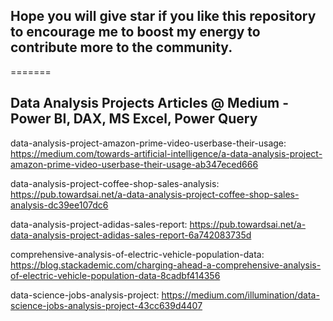 ## Hope you will give star if you like this repository to encourage me to boost my energy to contribute more to the community. 
=======

## Data Analysis Projects Articles @ Medium - Power BI, DAX, MS Excel, Power Query  

data-analysis-project-amazon-prime-video-userbase-their-usage: https://medium.com/towards-artificial-intelligence/a-data-analysis-project-amazon-prime-video-userbase-their-usage-ab347eced666

data-analysis-project-coffee-shop-sales-analysis: https://pub.towardsai.net/a-data-analysis-project-coffee-shop-sales-analysis-dc39ee107dc6

data-analysis-project-adidas-sales-report: https://pub.towardsai.net/a-data-analysis-project-adidas-sales-report-6a742083735d

comprehensive-analysis-of-electric-vehicle-population-data: https://blog.stackademic.com/charging-ahead-a-comprehensive-analysis-of-electric-vehicle-population-data-8cadbf414356

data-science-jobs-analysis-project: https://medium.com/illumination/data-science-jobs-analysis-project-43cc639d4407

